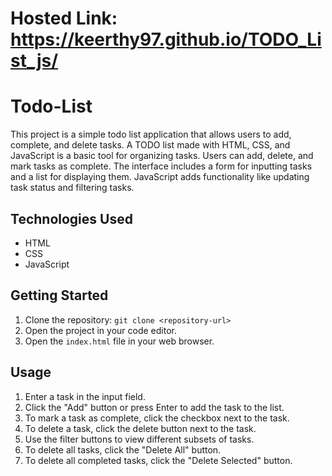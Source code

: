 # Hosted Link: https://keerthy97.github.io/TODO_List_js/

# Todo-List
This project is a simple todo list application that allows users to add, complete, and delete tasks. A TODO list made with HTML, CSS, and JavaScript is a basic tool for organizing tasks. Users can add, delete, and mark tasks as complete. The interface includes a form for inputting tasks and a list for displaying them. JavaScript adds functionality like updating task status and filtering tasks.

## Technologies Used

- HTML
- CSS
- JavaScript

## Getting Started

1. Clone the repository: `git clone <repository-url>`
2. Open the project in your code editor.
3. Open the `index.html` file in your web browser.

## Usage

1. Enter a task in the input field.
2. Click the "Add" button or press Enter to add the task to the list.
3. To mark a task as complete, click the checkbox next to the task.
4. To delete a task, click the delete button next to the task.
5. Use the filter buttons to view different subsets of tasks.
6. To delete all tasks, click the "Delete All" button.
7. To delete all completed tasks, click the "Delete Selected" button.


